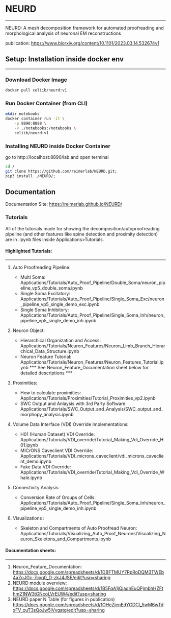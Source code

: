 # NEURD

---

NEURD: A mesh decomposition framework for automated proofreading and morphological analysis of neuronal EM reconstructions

publication: https://www.biorxiv.org/content/10.1101/2023.03.14.532674v1

## Setup: Installation inside docker env

---

### Download Docker Image

```bash
docker pull celiib/neurd:v1
```

### Run Docker Container (from CLI)

```bash
mkdir notebooks
docker container run -it \
    -p 8890:8888 \
    -v ./notebooks:/notebooks \
    celiib/neurd:v1
```

### Installing NEURD inside Docker Container

go to http://localhost:8890/lab and open terminal

```bash
cd /
git clone https://github.com/reimerlab/NEURD.git;
pip3 install ./NEURD/;
```

## Documentation

Documentation Site: https://reimerlab.github.io/NEURD/

### Tutorials

All of the tutorials made for showing the decomposition/autoproofreading pipeline (and other features like spine detection and proximity detection) are in .ipynb files inside Applications>Tutorials.

#### Highlighted Tutorials:

---

1. Auto Proofreading Pipeline:

   - Multi Soma: Applications/Tutorials/Auto_Proof_Pipeline/Double_Soma/neuron_pipeline_vp5_double_soma.ipynb
   - Single Soma Excitatory: Applications/Tutorials/Auto_Proof_Pipeline/Single_Soma_Exc/neuron_pipeline_vp5_single_demo_exc.ipynb
   - Single Soma Inhibitory: Applications/Tutorials/Auto_Proof_Pipeline/Single_Soma_Inh/neuron_pipeline_vp5_single_demo_inh.ipynb

2. Neuron Object:

   - Hierarchical Organization and Access: Applications/Tutorials/Neuron_Features/Neuron_Limb_Branch_Hierarchical_Data_Structure.ipynb
   - Neuron Feature Tutorial: Applications/Tutorials/Neuron_Features/Neuron_Features_Tutorial.ipynb
     \*\*\* See Neuron_Feature_Documentation sheet below for detailed descriptions \*\*\*

3. Proximities:

   - How to calculate proximities: Applications/Tutorials/Proximities/Tutorial_Proximities_vp2.ipynb
   - SWC Output and Anlaysis with 3rd Party Software: Applications/Tutorials/SWC_Output_and_Analysis/SWC_output_and_morphopy_analysis.ipynb

4. Volume Data Interface (VDI) Override Implementations:

   - H01 (Human Dataset) VDI Override: Applications/Tutorials/VDI_override/Tutorial_Making_Vdi_Override_H01.ipynb
   - MICrONS Caveclient VDI Override: Applications/Tutorials/VDI_microns_caveclient/vdi_microns_caveclient_demo.ipynb
   - Fake Data VDI Override: Applications/Tutorials/VDI_override/Tutorial_Making_Vdi_Override_Whale.ipynb

5. Connectivity Analysis:

   - Conversion Rate of Groups of Cells: Applications/Tutorials/Auto_Proof_Pipeline/Single_Soma_Inh/neuron_pipeline_vp5_single_demo_inh.ipynb

6. Visualizations :
   - Skeleton and Compartments of Auto Proofread Neuron: Applications/Tutorials/Visualizing_Auto_Proof_Neurons/Visualizing_Neuron_Skeletons_and_Compartments.ipynb

#### Documentation sheets:

---

1. Neuron_Feature_Documentation:
   https://docs.google.com/spreadsheets/d/1DBFTMUY7RpRoDQM3TWEb4aZoJGc-7cxq0_D-zkJ4JSE/edit?usp=sharing
2. NEURD module overview:
   https://docs.google.com/spreadsheets/d/1B5FqA1jQjadnEuQPjmbhHZFthm21NW3tGNcoLVrEUW4/edit?usp=sharing
3. NEURD paper N Table (for figures in publication)
   https://docs.google.com/spreadsheets/d/1OHeZjenEdYGDCl_5wM6wTdxFV_ouT3sQoJw5lVvgatg/edit?usp=sharing
